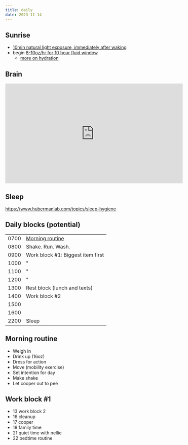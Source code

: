 ```yaml
---
title: daily
date: 2023-11-14
---
```


## Sunrise

- [10min natural light exposure, immediately after waking](https://youtu.be/WDv4AWk0J3U?si=FkHTtPgUqVK0Dc7H)
- begin [8-10oz/hr for 10 hour fluid window](https://youtu.be/9kkspssvcLc?si=TC9vgH3WnC1TPQvM)
  - [more on hydration](https://youtu.be/lwOPaNMTGh8?si=tDghhq3WUrbApru1)

## Brain

<div data-responsive-youtube-container>
<iframe width="560" height="315" src="https://www.youtube-nocookie.com/embed/ycTZ_t-aiuU?si=bRdqqoj6b3-RVsMV" title="YouTube video player" frameborder="0" allow="accelerometer; autoplay; clipboard-write; encrypted-media; gyroscope; picture-in-picture; web-share" allowfullscreen></iframe>
</div>

## Sleep

https://www.hubermanlab.com/topics/sleep-hygiene

## Daily blocks (potential)

|      |                                     |
| ---- | ----------------------------------- |
| 0700 | [Morning routine](#morning-routine) |
| 0800 | Shake. Run. Wash.                   |
| 0900 | Work block #1: Biggest item first   |
| 1000 | "                                   |
| 1100 | "                                   |
| 1200 | "                                   |
| 1300 | Rest block (lunch and texts)        |
| 1400 | Work block #2                       |
| 1500 |                                     |
| 1600 |                                     |
| 2200 | Sleep                               |

## Morning routine

- Weigh in
- Drink up (16oz)
- Dress for action
- Move (mobility exercise)
- Set intention for day
- Make shake
- Let cooper out to pee

## Work block #1

- 13 work block 2
- 16 cleanup
- 17 cooper
- 18 family time
- 21 quiet time with nellie
- 22 bedtime routine
